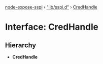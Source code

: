 [node-expose-sspi](../README.md) › ["lib/sspi.d"](../modules/_lib_sspi_d_.md) › [CredHandle](_lib_sspi_d_.credhandle.md)

# Interface: CredHandle

## Hierarchy

* **CredHandle**
